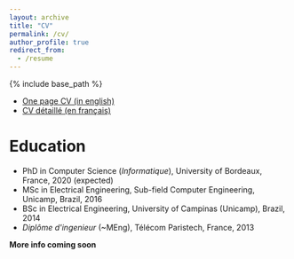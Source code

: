 ```yaml
---
layout: archive
title: "CV"
permalink: /cv/
author_profile: true
redirect_from:
  - /resume
---
```


{% include base_path %}

* [One page CV (in english)](files/CV_EN_single.pdf)
* [CV détaillé (en français)](files/CV_FR.pdf)

Education
======
* PhD in Computer Science (*Informatique*), University of Bordeaux, France, 2020 (expected)
* MSc in Electrical Engineering, Sub-field Computer Engineering, Unicamp, Brazil, 2016
* BSc in Electrical Engineering, University of Campinas (Unicamp), Brazil, 2014
* *Diplôme d'ingenieur* (~MEng), Télécom Paristech, France, 2013

**More info coming soon**

<!--Publications
======
   <ul>{% for post in site.publications %}
    {% include archive-single-cv.html %}
  {% endfor %}</ul> 

Teaching
======
  <ul>{% for post in site.teaching %}
    {% include archive-single-cv.html %}
  {% endfor %}</ul>  

Talks
======
  <ul>{% for post in site.talks %}
    {% include archive-single-talk-cv.html %}
  {% endfor %}</ul>-->
